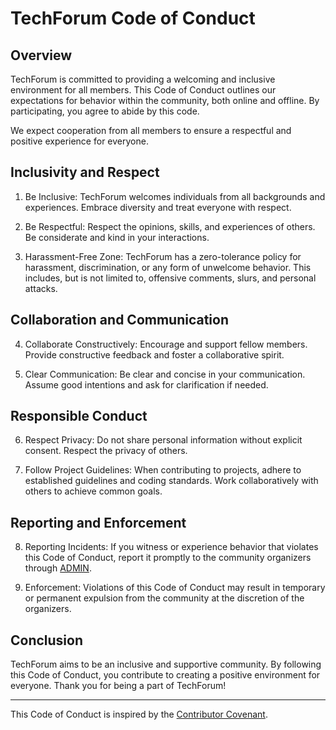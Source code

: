 # TechForum Code of Conduct

## Overview

TechForum is committed to providing a welcoming and inclusive environment for all members. This Code of Conduct outlines our expectations for behavior within the community, both online and offline. By participating, you agree to abide by this code. 

We expect cooperation from all members to ensure a respectful and positive experience for everyone.


## Inclusivity and Respect

1. Be Inclusive: TechForum welcomes individuals from all backgrounds and experiences. Embrace diversity and treat everyone with respect.

2. Be Respectful: Respect the opinions, skills, and experiences of others. Be considerate and kind in your interactions.

3. Harassment-Free Zone: TechForum has a zero-tolerance policy for harassment, discrimination, or any form of unwelcome behavior. This includes, but is not limited to, offensive comments, slurs, and personal attacks.


## Collaboration and Communication

4. Collaborate Constructively: Encourage and support fellow members. Provide constructive feedback and foster a collaborative spirit.

5. Clear Communication: Be clear and concise in your communication. Assume good intentions and ask for clarification if needed.


## Responsible Conduct

6. Respect Privacy: Do not share personal information without explicit consent. Respect the privacy of others.

7. Follow Project Guidelines: When contributing to projects, adhere to established guidelines and coding standards. Work collaboratively with others to achieve common goals.


## Reporting and Enforcement

8. Reporting Incidents: If you witness or experience behavior that violates this Code of Conduct, report it promptly to the community organizers through [ADMIN](karanuisaackuria@gmail.com).

9. Enforcement: Violations of this Code of Conduct may result in temporary or permanent expulsion from the community at the discretion of the organizers.


## Conclusion

TechForum aims to be an inclusive and supportive community. By following this Code of Conduct, you contribute to creating a positive environment for everyone. Thank you for being a part of TechForum!

---

This Code of Conduct is inspired by the [Contributor Covenant](https://www.contributor-covenant.org/).
